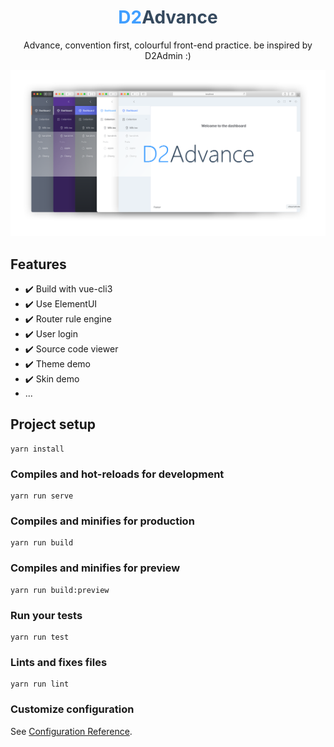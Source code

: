 <h1 align="center"><font color="#409eff">D2</font><font color="#35495e">Advance</font></h1>
<p align="center">Advance, convention first, colourful front-end practice. be inspired by D2Admin :)</p>
<p align="center">
  <img src="screenshot/preview.png" />
</p>

## Features

- ✔️ Build with vue-cli3
- ✔️ Use ElementUI
- ✔️ Router rule engine
- ✔️ User login
- ✔️ Source code viewer
- ✔️ Theme demo
- ✔️ Skin demo
- ...

## Project setup
```
yarn install
```

### Compiles and hot-reloads for development
```
yarn run serve
```

### Compiles and minifies for production
```
yarn run build
```

### Compiles and minifies for preview
```
yarn run build:preview
```

### Run your tests
```
yarn run test
```

### Lints and fixes files
```
yarn run lint
```

### Customize configuration
See [Configuration Reference](https://cli.vuejs.org/config/).
